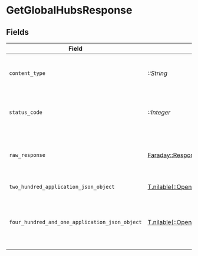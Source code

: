 # GetGlobalHubsResponse


## Fields

| Field                                                                                                                          | Type                                                                                                                           | Required                                                                                                                       | Description                                                                                                                    |
| ------------------------------------------------------------------------------------------------------------------------------ | ------------------------------------------------------------------------------------------------------------------------------ | ------------------------------------------------------------------------------------------------------------------------------ | ------------------------------------------------------------------------------------------------------------------------------ |
| `content_type`                                                                                                                 | *::String*                                                                                                                     | :heavy_check_mark:                                                                                                             | HTTP response content type for this operation                                                                                  |
| `status_code`                                                                                                                  | *::Integer*                                                                                                                    | :heavy_check_mark:                                                                                                             | HTTP response status code for this operation                                                                                   |
| `raw_response`                                                                                                                 | [Faraday::Response](https://www.rubydoc.info/gems/faraday/Faraday/Response)                                                    | :heavy_check_mark:                                                                                                             | Raw HTTP response; suitable for custom response parsing                                                                        |
| `two_hundred_application_json_object`                                                                                          | [T.nilable(::OpenApiSDK::Operations::GetGlobalHubsResponseBody)](../../models/operations/getglobalhubsresponsebody.md)         | :heavy_minus_sign:                                                                                                             | returns global hubs                                                                                                            |
| `four_hundred_and_one_application_json_object`                                                                                 | [T.nilable(::OpenApiSDK::Operations::GetGlobalHubsHubsResponseBody)](../../models/operations/getglobalhubshubsresponsebody.md) | :heavy_minus_sign:                                                                                                             | Unauthorized - Returned if the X-Plex-Token is missing from the header or query.                                               |